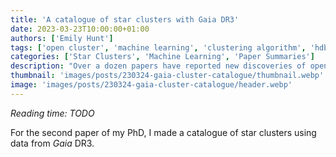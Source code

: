 ```yaml
---
title: 'A catalogue of star clusters with Gaia DR3'
date: 2023-03-23T10:00:00+01:00
authors: ['Emily Hunt']
tags: ['open cluster', 'machine learning', 'clustering algorithm', 'hdbscan', 'gaia', 'gaia DR3', 'star cluster', 'catalogue']
categories: ['Star Clusters', 'Machine Learning', 'Paper Summaries']
description: "Over a dozen papers have reported new discoveries of open clusters in Gaia data at the time of writing, in less than three years since the release of Gaia DR2. At the core of all papers in this field are clustering algorithms. But which is best at recovering them in Gaia data?"
thumbnail: 'images/posts/230324-gaia-cluster-catalogue/thumbnail.webp'
image: 'images/posts/230324-gaia-cluster-catalogue/header.webp'
---
```


_Reading time: TODO_

For the second paper of my PhD, I made a catalogue of star clusters using data from _Gaia_ DR3. 
